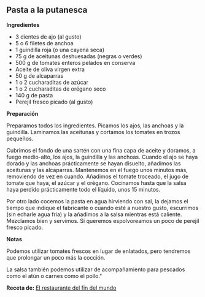 ## Pasta a la putanesca

**Ingredientes**

- 3 dientes de ajo (al gusto)
- 5 o 6 filetes de anchoa
- 1 guindilla roja (o una cayena seca)
- 75 g de aceitunas deshuesadas (negras o verdes)
- 500 g de tomates enteros pelados en conserva
- Aceite de oliva virgen extra
- 50 g de alcaparras
- 1 o 2 cucharaditas de azúcar
- 1 o 2 cucharaditas de orégano seco
- 140 g de pasta
- Perejil fresco picado (al gusto)

**Preparación**

Preparamos todos los ingredientes. Picamos los ajos, las anchoas y la guindilla. Laminamos las aceitunas y cortamos los tomates en trozos pequeños.

Cubrimos el fondo de una sartén con una fina capa de aceite y doramos, a fuego medio-alto, los ajos, la guindilla y las anchoas. Cuando el ajo se haya dorado y las anchoas prácticamente se hayan disuelto, añadimos las aceitunas y las alcaparras. Mantenemos en el fuego unos minutos más, removiendo de vez en cuando. Añadimos el tomate troceado, el jugo de tomate que haya, el azúcar y el orégano. Cocinamos hasta que la salsa haya perdido prácticamente todo el líquido, unos 15 minutos.

Por otro lado cocemos la pasta en agua hirviendo con sal, la dejamos el tiempo que indique el fabricante o cuando esté a nuestro gusto, escurrimos (sin echarle agua fría) y la añadimos a la salsa mientras está caliente. Mezclamos bien y servimos. Si queremos espolvoreamos un poco de perejil fresco picado.

**Notas**

Podemos utilizar tomates frescos en lugar de enlatados, pero tendremos que prolongar un poco más la cocción.

La salsa también podemos utilizar de acompañamiento para pescados como el atún o carnes como el pollo."

**Receta de:** [El restaurante del fin del mundo](http://restaurantefinmundo.blogspot.com.es/2014/11/espagueti-la-putanesca.html)
